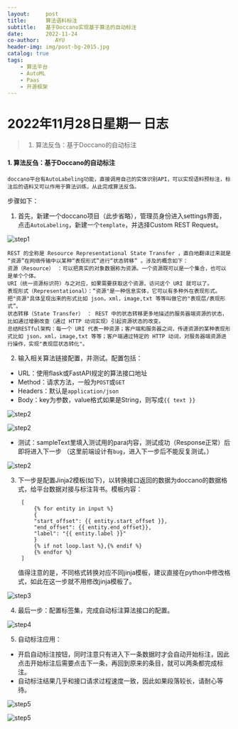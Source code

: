 ```yaml
---
layout:     post
title:      算法语料标注
subtitle:   基于Doccano实现基于算法的自动标注
date:       2022-11-24
co-author:     AYU
header-img: img/post-bg-2015.jpg
catalog: true
tags:
    - 算法平台
    - AutoML
    - Paas
    - 开源框架
--- 
```


# 2022年11月28日星期一 日志

>1. 算法反刍：基于Doccano的自动标注


#### 1. 算法反刍：基于Doccano的自动标注

    doccano平台有AutoLabeling功能，直接调用自己的实体识别API，可以实现语料预标注，标注后的语料又可以作用于算法训练，从此完成算法反刍。

步骤如下：

1. 首先，新建一个doccano项目（此步省略），管理员身份进入settings界面，点击`AutoLabeling`，新建一个`template`，并选择Custom REST Request。

![step1](DailyLogISTIC/dli-20221128-1.png "doccano自动标注步骤1")

    REST 的全称是 Resource Representational State Transfer ，直白地翻译过来就是 “资源”在网络传输中以某种“表现形式”进行“状态转移” 。涉及的概念如下：
    资源（Resource） ：可以把真实的对象数据称为资源。一个资源既可以是一个集合，也可以是单个个体。
    URI（统一资源标识符）与之对应，如果需要获取这个资源，访问这个 URI 就可以了。
    表现形式（Representational）：“资源"是一种信息实体，它可以有多种外在表现形式。把"资源"具体呈现出来的形式比如 json，xml，image,txt 等等叫做它的"表现层/表现形式”。
    状态转移（State Transfer） ： REST 中的状态转移更多地描述的服务器端资源的状态，比如通过增删改查（通过 HTTP 动词实现）引起资源状态的改变。
    总结RESTful架构：每一个 URI 代表一种资源；客户端和服务器之间，传递资源的某种表现形式比如 json，xml，image,txt 等等；客户端通过特定的 HTTP 动词，对服务器端资源进行操作，实现"表现层状态转化"。

2. 输入相关算法链接配置，并测试。配置包括：

- URL：使用flask或FastAPI规定的算法接口地址
- Method：请求方法，一般为`POST`或`GET`
- Headers：默认是`application/json`
- Body：key为参数，value格式如果是String，则写成`{{ text }}`

![step2](DailyLogISTIC/dli-20221128-2.png "doccano自动标注步骤2：配置自动标注算法接口地址和请求方式")

![step2](DailyLogISTIC/dli-20221128-3.png "doccano自动标注步骤2：配置自动标注算法接口参数和格式")

-  测试：sampleText里填入测试用的para内容，测试成功（Response正常）后即将进入下一步
（这里前端设计有`bug`，进入下一步后不能反复测试。）

![step2](DailyLogISTIC/dli-20221128-4.png "doccano自动标注步骤2：配置自动标注算法接口参数和格式")

3. 下一步是配置Jinja2模板(如下)，以转换接口返回的数据为doccano的数据格式，给平台数据对接与标注背书。模板内容：

        [
            {% for entity in input %}
            {
            "start_offset": {{ entity.start_offset }},
            "end_offset": {{ entity.end_offset}},
            "label": "{{ entity.label }}"
            }
            {% if not loop.last %},{% endif %}
            {% endfor %}
        ]
   值得注意的是，不同格式转换对应不同jinja模板，建议直接在python中修改格式，如此在这一步就不用修改jinja模板了。

![step3](DailyLogISTIC/dli-20221128-5.png "doccano自动标注步骤3：配置自动标注算法接口参数和格式")

4. 最后一步：配置标签集，完成自动标注算法接口的配置。

![step4](DailyLogISTIC/dli-20221128-6.png "doccano自动标注步骤4：标签集配置")

5. 自动标注应用：
- 开启自动标注按钮，同时注意只有进入下一条数据时才会自动开始标注，因此点击开始标注后需要点击下一条，再回到原来的条目，就可以两条都完成标注。
- 自动标注结果几乎和接口请求过程速度一致，因此如果段落较长，请耐心等待。

![step5](DailyLogISTIC/dli-20221128-7.png "doccano自动标注步骤5：自动标注应用！")

![step5](DailyLogISTIC/dli-20221128-8.png "doccano自动标注步骤5：BERT命名实体识别模型自动标注结果")

